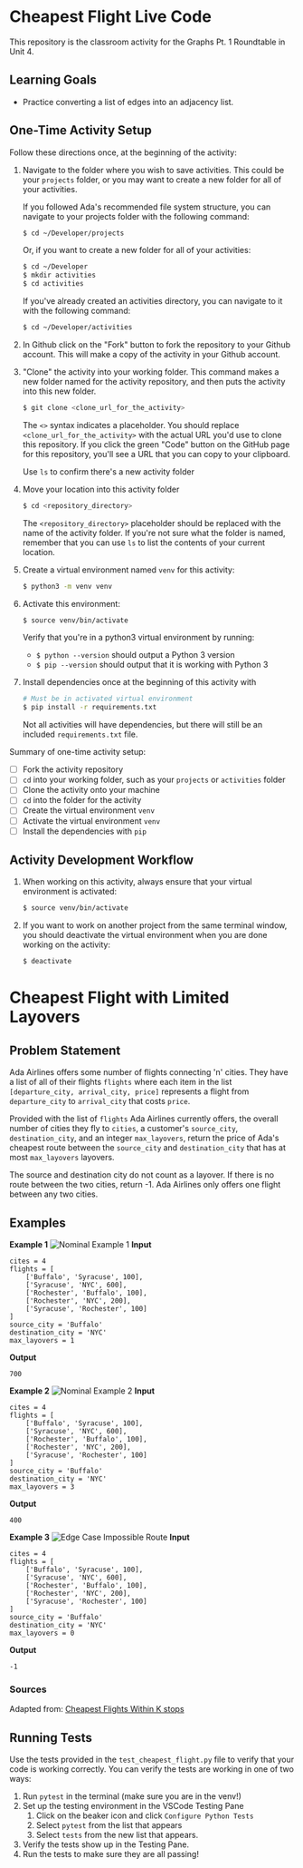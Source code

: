 # Cheapest Flight Live Code

This repository is the classroom activity for the Graphs Pt. 1 Roundtable in Unit 4.

## Learning Goals 
- Practice converting a list of edges into an adjacency list.
  
## One-Time Activity Setup

Follow these directions once, at the beginning of the activity:


1. Navigate to the folder where you wish to save activities. This could be your `projects` folder, or you may want to create a new folder for all of your activities.

   If you followed Ada's recommended file system structure, you can navigate to your projects folder with the following command:

   ```bash
   $ cd ~/Developer/projects
   ```

   Or, if you want to create a new folder for all of your activities:

   ```bash
   $ cd ~/Developer
   $ mkdir activities
   $ cd activities
   ```

   If you've already created an activities directory, you can navigate to it with the following command:

   ```bash
   $ cd ~/Developer/activities
   ```

2. In Github click on the "Fork" button to fork the repository to your Github account.  This will make a copy of the activity in your Github account. 

3. "Clone" the activity into your working folder. This command makes a new folder named for the activity repository, and then puts the activity into this new folder.

   ```bash
   $ git clone <clone_url_for_the_activity>
   ```

   The `<>` syntax indicates a placeholder. You should replace `<clone_url_for_the_activity>` with the actual URL you'd use to clone this repository. If you click the green "Code" button on the GitHub page for this repository, you'll see a URL that you can copy to your clipboard.
 
   Use `ls` to confirm there's a new activity folder

4. Move your location into this activity folder

   ```bash
   $ cd <repository_directory>
   ```

   The `<repository_directory>` placeholder should be replaced with the name of the activity folder. If you're not sure what the folder is named, remember that you can use `ls` to list the contents of your current location.

5. Create a virtual environment named `venv` for this activity:

   ```bash
   $ python3 -m venv venv
   ```

6. Activate this environment:

   ```bash
   $ source venv/bin/activate
   ```

   Verify that you're in a python3 virtual environment by running:
   
   - `$ python --version` should output a Python 3 version
   - `$ pip --version` should output that it is working with Python 3

7. Install dependencies once at the beginning of this activity with

   ```bash
   # Must be in activated virtual environment
   $ pip install -r requirements.txt
   ```

   Not all activities will have dependencies, but there will still be an included `requirements.txt` file.

Summary of one-time activity setup:
- [ ] Fork the activity repository
- [ ] `cd` into your working folder, such as your `projects` or `activities` folder
- [ ] Clone the activity onto your machine
- [ ] `cd` into the folder for the activity
- [ ] Create the virtual environment `venv`
- [ ] Activate the virtual environment `venv`
- [ ] Install the dependencies with `pip`

## Activity Development Workflow

1. When working on this activity, always ensure that your virtual environment is activated:

   ```bash
   $ source venv/bin/activate
   ```

2. If you want to work on another project from the same terminal window, you should deactivate the virtual environment when you are done working on the activity:

   ```bash
   $ deactivate
   ```

# Cheapest Flight with Limited Layovers

## Problem Statement
Ada Airlines offers some number of flights connecting 'n' cities. They have a list of all of their flights `flights` where each item in the list `[departure_city, arrival_city, price]` represents a flight from `departure_city` to `arrival_city` that costs `price`. 

Provided with the list of `flights` Ada Airlines currently offers, the overall number of cities they fly to `cities`,  a customer's `source_city`, `destination_city`, and an integer `max_layovers`, return the price of Ada's cheapest route between the `source_city` and `destination_city` that has at most `max_layovers` layovers. 

The source and destination city do not count as a layover. If there is no route between the two cities, return -1. Ada Airlines only offers one flight between any two cities. 


## Examples

**Example 1**
![Nominal Example 1](./images/cheapest-flights-ex-1.png)
**Input**
```
cites = 4
flights = [
    ['Buffalo', 'Syracuse', 100],
    ['Syracuse', 'NYC', 600],
    ['Rochester', 'Buffalo', 100],
    ['Rochester', 'NYC', 200],
    ['Syracuse', 'Rochester', 100]
]
source_city = 'Buffalo'
destination_city = 'NYC'
max_layovers = 1
```
**Output**
```
700
```

**Example 2**
![Nominal Example 2](./images/cheapest-flights-ex-2.png)
**Input**
```
cites = 4
flights = [
    ['Buffalo', 'Syracuse', 100],
    ['Syracuse', 'NYC', 600],
    ['Rochester', 'Buffalo', 100],
    ['Rochester', 'NYC', 200],
    ['Syracuse', 'Rochester', 100]
]
source_city = 'Buffalo'
destination_city = 'NYC'
max_layovers = 3
```
**Output**
```
400
```

**Example 3**
![Edge Case Impossible Route](images/cheapest-flights-ex-3.png)
**Input**
```
cites = 4
flights = [
    ['Buffalo', 'Syracuse', 100],
    ['Syracuse', 'NYC', 600],
    ['Rochester', 'Buffalo', 100],
    ['Rochester', 'NYC', 200],
    ['Syracuse', 'Rochester', 100]
]
source_city = 'Buffalo'
destination_city = 'NYC'
max_layovers = 0
```

**Output**
```
-1
```

### Sources
Adapted from: [Cheapest Flights Within K stops](https://leetcode.com/problems/cheapest-flights-within-k-stops/)
    
  
## Running Tests
Use the tests provided in the `test_cheapest_flight.py` file to verify that your code is working correctly. You can verify the tests are working in one of two ways:

1. Run `pytest` in the terminal (make sure you are in the venv!)
2. Set up the testing environment in the VSCode Testing Pane
   1. Click on the beaker icon and click `Configure Python Tests`
   2. Select `pytest` from the list that appears
   3. Select `tests` from the new list that appears.
3. Verify the tests show up in the Testing Pane.
4. Run the tests to make sure they are all passing!